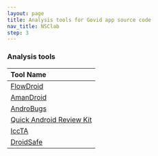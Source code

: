 ```yaml
---
layout: page
title: Analysis tools for Govid app source code
nav_title: NSClab
step: 3
---
```


### Analysis tools

| Tool Name |
| :---- |
| <a href="https://github.com/secure-software-engineering/FlowDroid"> FlowDroid</a>| 
| <a href="http://amandroid.sireum.org"> AmanDroid</a>| 
| <a href="https://github.com/AndroBugs/AndroBugs_Framework"> AndroBugs</a>| 
| <a href="https://github.com/linkedin/qark"> Quick Android Review Kit</a>| 
| <a href="https://sites.google.com/site/icctawebpage/ "> IccTA</a>| 
| <a href="https://github.com/MIT-PAC/droidsafe-src"> DroidSafe</a>| 
